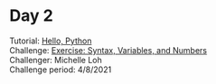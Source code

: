 # Day 2
Tutorial: [Hello, Python](https://www.kaggle.com/colinmorris/hello-python)<br>
Challenge: [Exercise: Syntax, Variables, and Numbers](https://www.kaggle.com/c/titanic/overview)<br>
Challenger: Michelle Loh <br>
Challenge period: 4/8/2021
